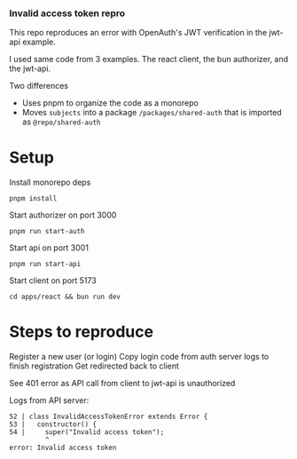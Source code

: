 ### Invalid access token repro


This repo reproduces an error with OpenAuth's JWT verification in the jwt-api example. 

I used same code from 3 examples. The react client, the bun authorizer, and the jwt-api.

Two differences 
- Uses pnpm to organize the code as a monorepo
- Moves `subjects` into a package `/packages/shared-auth` that is imported as `@repo/shared-auth`



# Setup


Install monorepo deps

```
pnpm install
```


Start authorizer on port 3000

```
pnpm run start-auth
```

Start api on port 3001

```
pnpm run start-api
```

Start client on port 5173

```
cd apps/react && bun run dev
```



# Steps to reproduce

Register a new user (or login)
Copy login code from auth server logs to finish registration
Get redirected back to client

See 401 error as API call from client to jwt-api is unauthorized


Logs from API server: 

```
52 | class InvalidAccessTokenError extends Error {
53 |   constructor() {
54 |     super("Invalid access token");
         ^
error: Invalid access token
```



